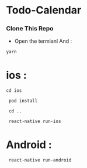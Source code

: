 # Todo-Calendar

 ### Clone This Repo 

- Open the termianl And : 

``` yarn ```


# ios : 

``` cd ios ```

``` pod install```

``` cd ..```

``` react-native run-ios```

# Android : 

``` react-native run-android```
